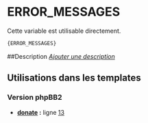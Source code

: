 # ERROR_MESSAGES


Cette variable est utilisable directement.

```html
{ERROR_MESSAGES}
```

##Description
[*Ajouter une description*](https://fa-tvars.appspot.com/var/ERROR_MESSAGES)

## Utilisations dans les templates

### Version phpBB2
* __[donate](../tpl/var/subsilver/donate.md#readme) :__ ligne [13](../tpl/src/subsilver/donate.tpl#L13)